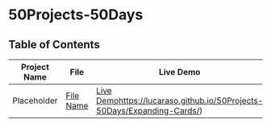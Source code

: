 # 50Projects-50Days

## Table of Contents

| Project Name | File | Live Demo |
| ------------ | ---- | --------- |
| Placeholder  | [File Name](https://github.com/Lucaraso/50Projects-50Days/tree/main/Expanding-Cards) | [Live Demo](https://lucaraso.github.io/50Projects-50Days/Expanding-Cards/)https://lucaraso.github.io/50Projects-50Days/Expanding-Cards/) |


